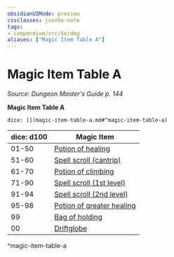 ```yaml
---
obsidianUIMode: preview
cssclasses: json5e-note
tags:
- compendium/src/5e/dmg
aliases: ["Magic Item Table A"]
---
```

# Magic Item Table A
*Source: Dungeon Master's Guide p. 144* 

**Magic Item Table A**

`dice: [](magic-item-table-a.md#^magic-item-table-a)`

| dice: d100 | Magic Item |
|------------|------------|
| 01-50 | [Potion of healing](/Systems/5e/items/potion-of-healing.md) |
| 51-60 | [Spell scroll (cantrip)](/Systems/5e/items/spell-scroll-cantrip.md) |
| 61-70 | [Potion of climbing](/Systems/5e/items/potion-of-climbing.md) |
| 71-90 | [Spell scroll (1st level)](/Systems/5e/items/spell-scroll-1st-level.md) |
| 91-94 | [Spell scroll (2nd level)](/Systems/5e/items/spell-scroll-2nd-level.md) |
| 95-98 | [Potion of greater healing](/Systems/5e/items/potion-of-greater-healing.md) |
| 99 | [Bag of holding](/Systems/5e/items/bag-of-holding.md) |
| 00 | [Driftglobe](/Systems/5e/items/driftglobe.md) |
^magic-item-table-a